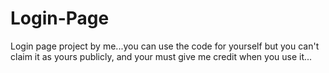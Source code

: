 # Login-Page
Login page project by me...you can use the code for
yourself but you can't claim it as yours publicly,
and your must give me credit when you use it...
